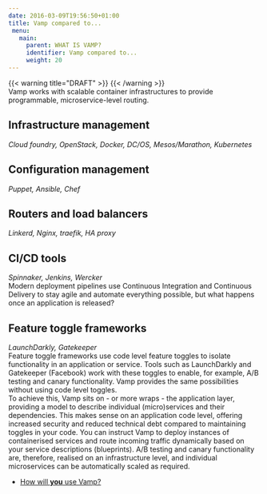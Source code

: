 ```yaml
---
date: 2016-03-09T19:56:50+01:00
title: Vamp compared to...
 menu:
   main:
     parent: WHAT IS VAMP?
     identifier: Vamp compared to...
     weight: 20 
---
```


{{< warning title="DRAFT" >}}
{{< /warning >}}  
Vamp works with scalable container infrastructures to provide programmable, microservice-level routing.   

## Infrastructure management  
_Cloud foundry, OpenStack, Docker, DC/OS, Mesos/Marathon, Kubernetes_

## Configuration management  
_Puppet, Ansible, Chef_

## Routers and load balancers
_Linkerd, Nginx, traefik, HA proxy_

## CI/CD tools
_Spinnaker, Jenkins, Wercker_  
Modern deployment pipelines use Continuous Integration and Continuous Delivery to stay agile and automate everything possible, but what happens once an application is released?  

## Feature toggle frameworks
_LaunchDarkly, Gatekeeper_  
Feature toggle frameworks use code level feature toggles to isolate functionality in an application or service. Tools such as LaunchDarkly and Gatekeeper (Facebook) work with these toggles to enable, for example, A/B testing and canary functionality. Vamp provides the same possibilities without using code level toggles.   
To achieve this, Vamp sits on - or more wraps - the application layer, providing a model to describe individual (micro)services and their dependencies. This makes sense on an application code level, offering increased security and reduced technical debt compared to maintaining toggles in your code. You can instruct Vamp to deploy instances of containerised services and route incoming traffic dynamically based on your service descriptions (blueprints). A/B testing and canary functionality are, therefore, realised on an infrastructure level, and individual microservices can be automatically scaled as required.  

* [How will __you__ use Vamp?](/what/usecases/)  